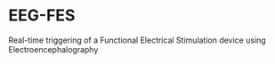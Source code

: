 EEG-FES
=======

Real-time triggering of a Functional Electrical Stimulation device using Electroencephalography
